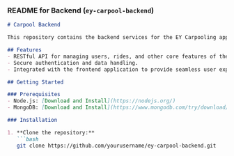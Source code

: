 
### **README for Backend (`ey-carpool-backend`)**

```markdown
# Carpool Backend

This repository contains the backend services for the EY Carpooling application. The backend is built with Node.js and Express.js, providing robust and scalable APIs for managing users and rides in the application.

## Features
- RESTful API for managing users, rides, and other core features of the carpooling system.
- Secure authentication and data handling.
- Integrated with the frontend application to provide seamless user experiences.

## Getting Started

### Prerequisites
- Node.js: [Download and Install](https://nodejs.org/)
- MongoDB: [Download and Install](https://www.mongodb.com/try/download/community)

### Installation

1. **Clone the repository:**
   ```bash
   git clone https://github.com/yourusername/ey-carpool-backend.git

